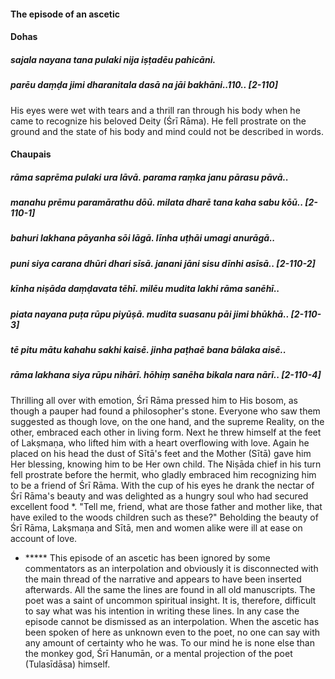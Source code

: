 #### The episode of an ascetic

#### Dohas

##### sajala nayana tana pulaki nija iṣṭadēu pahicāni.
##### parēu daṃḍa jimi dharanitala dasā na jāi bakhāni..110.. [2-110]

His eyes were wet with tears and a thrill ran through his body when he came to recognize his beloved Deity (Śrī Rāma). He fell prostrate on the ground and the state of his body and mind could not be described in words.

#### Chaupais

##### rāma saprēma pulaki ura lāvā. parama raṃka janu pārasu pāvā..
##### manahu prēmu paramārathu dōū. milata dharē tana kaha sabu kōū.. [2-110-1]
##### bahuri lakhana pāyanha sōi lāgā. līnha uṭhāi umagi anurāgā..
##### puni siya carana dhūri dhari sīsā. janani jāni sisu dīnhi asīsā.. [2-110-2]
##### kīnha niṣāda daṃḍavata tēhī. milēu mudita lakhi rāma sanēhī..
##### piata nayana puṭa rūpu piyūṣā. mudita suasanu pāi jimi bhūkhā.. [2-110-3]
##### tē pitu mātu kahahu sakhi kaisē. jinha paṭhaē bana bālaka aisē..
##### rāma lakhana siya rūpu nihārī. hōhiṃ sanēha bikala nara nārī.. [2-110-4]

Thrilling all over with emotion, Śrī Rāma pressed him to His bosom, as though a pauper had found a philosopher's stone. Everyone who saw them suggested as though love, on the one hand, and the supreme Reality, on the other, embraced each other in living form. Next he threw himself at the feet of Lakṣmaṇa, who lifted him with a heart overflowing with love. Again he placed on his head the dust of Sītā's feet and the Mother (Sītā) gave him Her blessing, knowing him to be Her own child. The Niṣāda chief in his turn fell prostrate before the hermit, who gladly embraced him recognizing him to be a friend of Śrī Rāma. With the cup of his eyes he drank the nectar of Śrī Rāma's beauty and was delighted as a hungry soul who had secured excellent food *. "Tell me, friend, what are those father and mother like, that have exiled to the woods children such as these?" Beholding the beauty of Śrī Rāma, Lakṣmaṇa and Sītā, men and women alike were ill at ease on account of love.

- ***** This episode of an ascetic has been ignored by some commentators as an interpolation and obviously it is disconnected with the main thread of the narrative and appears to have been inserted afterwards. All the same the lines are found in all old manuscripts. The poet was a saint of uncommon spiritual insight. It is, therefore, difficult to say what was his intention in writing these lines. In any case the episode cannot be dismissed as an interpolation. When the ascetic has been spoken of here as unknown even to the poet, no one can say with any amount of certainty who he was. To our mind he is none else than the monkey god, Śrī Hanumān, or a mental projection of the poet (Tulasīdāsa) himself.